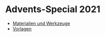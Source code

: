 # Advents-Special 2021

- [Materialien und Werkzeuge](./dokumente/materialien-und-werkzeuge.md)
- [Vorlagen](./vorlagen/)
